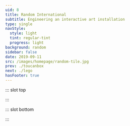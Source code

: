 ```yaml
---
uid: 8
title: Random International
subtitle: Engineering an interactive art installation
type: single
navStyle:
  style: light
  tint: regular-tint
  progress: light
background: random
sidebar: false
date: 2019-09-11
src: /images/homepage/random-tile.jpg
prev: ./toucanbox
next: ./lego
hasFooter: true
---
```


::: slot top

<Stage-ProjectStage :noise="true" ctaLabel="random-international.com" ctaUrl="https://www.random-international.com/"
description="Quisque sollicitudin risus sed pretium auctor. Quisque sit amet fermentum nibh. Proin tristique neque vitae ipsum malesuada, ac feugiat justo suscipit.">

  <template v-slot:visual-background>
    <figure class="full-screen">
      <Heros-ImageHero src="/images/random-international/header.jpg" alt="Ecosia mobile devices"/>
    </figure>
  </template>

</Stage-ProjectStage>

:::

<Content-ContextSection :box="true">

<template v-slot:main>

## Context

Nulla facilisi. Proin volutpat in purus a lobortis. Praesent nec purus eu metus volutpat placerat a eu sapien. Quisque eu sapien ut quam venenatis convallis. Vestibulum porta aliquam elit et fringilla. Etiam semper iaculis massa, sit amet fringilla lorem lacinia nec.

Proin velit neque, ornare nec luctus at, sollicitudin a erat. Nunc consectetur tortor in nibh vulputate viverra. Integer fringilla orci enim, non efficitur erat elementum vel. Quisque sollicitudin risus sed pretium auctor. Quisque sit amet fermentum nibh. Proin tristique neque vitae ipsum malesuada, ac feugiat justo suscipit. Pellentesque euismod sodales ipsum in mattis.

Suspendisse potenti. Praesent risus massa, vulputate eget turpis in, dignissim tincidunt odio

<!-- Glass, cable, machined aluminium, pulley, custom control system and software
200 x 200 x 200 cm

Fly studies the movement of objects and insects within a confined space. An abstract representation of a fly is held captive inside a glass box, centrally ensnared by eight cables. The behaviour of this fly is controlled by a unique and autonomous algorithm, accurately simulating the observed behaviour of real flies. The fly has the freedom to move anywhere within its box, but lacks spatial reference. RANDOM INTERNATIONAL has applied this pattern of movement to an inanimate object, as though it were trapped beneath a watch-glass; exploring not only the behaviour of objects but also that of humans. When the fly senses the presence of a person at its perimeter, it changes the demeanour of its flight in response. This continuing physical interplay of action and reaction can offer a new perspective to our own behaviour, its effects, and apparent freedom, in the current age. Fly premiered at the 4th Moscow Biennial of Contemporary Art, curated by Peter Weibel.

the group’s work invites active participation. RANDOM INTERNATIONAL explores the human condition in an increasingly mechanised world through emotional yet physically intense experiences.  -->

</template>

<template v-slot:side>

**Product**
Interactive art installation

**Exhibited**
4th Moscow Biennial of Contemporary Art

**Timeframe**
2010

**My role**
Design engineer

**Team**
Engineering manager and senior creative coder

</template>

</Content-ContextSection>



<Content-GridSection padding="is-large">

  <template v-slot:grid>
    <figure class="image is-square span-2">
      <img class="lazyload" data-src="/images/random-international/fly-inner.jpg" alt="Internal workings">
    </figure>
    <figure class="image is-square span-2">
      <img class="lazyload" data-src="/images/random-international/fly-close.jpg" alt="Fly ball">
    </figure>
    <figure class="image is-square span-2">
      <img class="lazyload" data-src="/images/random-international/fly-dark.jpg" alt="Fly in darkness">
    </figure>
    <div class="grid-item-container span-4">
      <figure class="image is-16by9">
        <iframe src="https://player.vimeo.com/video/30915879" frameborder="0" allow="picture-in-picture" allowfullscreen></iframe>
      </figure>
    </div>
    <figure class="image is-square">
      <img class="lazyload" data-src="/images/random-international/wip-row/1.jpg" alt="Prototype">
    </figure>
    <figure class="image is-square">
      <img class="lazyload" data-src="/images/random-international/wip-row/6.jpg" alt="Fly centre">
    </figure>
    <figure class="image is-square">
      <img class="lazyload" data-src="/images/random-international/wip-row/5.jpg" alt="Pulley system">
    </figure>
    <figure class="image is-square">
      <img class="lazyload" data-src="/images/random-international/wip-row/4.jpg" alt="Prototype close up">
    </figure>
  </template>

</Content-GridSection>





::: slot bottom

:::
